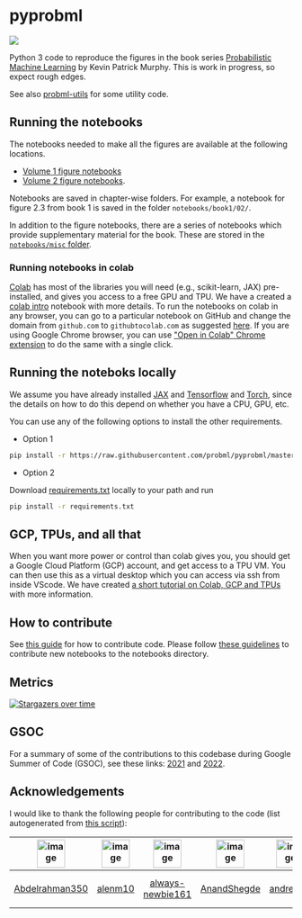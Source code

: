 # pyprobml

<img src="https://img.shields.io/github/stars/probml/pyprobml?style=social">


Python 3 code to reproduce the figures in the book series [Probabilistic Machine Learning](https://probml.github.io/pml-book/) by Kevin Patrick Murphy.
This is work in progress, so expect rough edges.

See also [probml-utils](https://github.com/probml/probml-utils) for some utility code.

## Running the notebooks

The notebooks needed to make all the figures are available at the following locations.

* [Volume 1 figure notebooks](https://github.com/probml/pyprobml/tree/master/notebooks/book1)
* [Volume 2 figure notebooks](https://github.com/probml/pyprobml/tree/master/notebooks/book2). 

Notebooks are saved in chapter-wise folders. For example, a notebook for figure 2.3 from book 1 is saved in the folder `notebooks/book1/02/`.

In addition to the figure notebooks, there are a series of notebooks which provide supplementary material for the book. These are stored in the [`notebooks/misc` folder](https://github.com/probml/pyprobml/tree/master/notebooks/misc).

### Running notebooks in colab

[Colab](https://colab.research.google.com/notebooks/intro.ipynb) has most of the libraries you will need (e.g., scikit-learn,  JAX) pre-installed, and gives you access to a free GPU and TPU. We have a created a 
[colab intro](https://colab.research.google.com/github/probml/pyprobml/blob/master/notebooks/misc/colab_intro.ipynb)
notebook with more details. To run the notebooks on colab in any browser, you can go to a particular notebook on GitHub and change the domain from `github.com` to `githubtocolab.com` as suggested [here](https://stackoverflow.com/a/67344477/13330701). If you are using Google Chrome browser, you can use ["Open in Colab" Chrome extension](https://chrome.google.com/webstore/detail/open-in-colab/iogfkhleblhcpcekbiedikdehleodpjo) to do the same with a single click.

## Running the noteboks locally 

We assume you have already installed [JAX](https://github.com/google/jax#installation) and
[Tensorflow](https://www.tensorflow.org/install) and [Torch](https://pytorch.org/),
since the details on how to do this depend on whether you have a CPU, GPU, etc.

You can use any of the following options to install the other requirements.

* Option 1

```bash
pip install -r https://raw.githubusercontent.com/probml/pyprobml/master/requirements.txt
```

* Option 2

Download [requirements.txt](https://github.com/probml/pyprobml/blob/master/requirements.txt) locally to your path and run

```bash
pip install -r requirements.txt
```

## GCP, TPUs, and all that

When you want more power or control than colab gives you, you should get a Google Cloud Platform (GCP) account, and get access to a TPU VM. You can then use this as a virtual desktop which you can access via ssh from inside VScode. We have created [a short tutorial on Colab, GCP and TPUs](https://github.com/probml/pyprobml/blob/master/tutorials/colab_gcp_tpu_tutorial.md) with more information.


## How to contribute

See [this guide](https://github.com/probml/pyprobml/blob/master/CONTRIBUTING.md) for how to contribute code. Please follow [these guidelines](https://github.com/probml/pyprobml/blob/master/notebooks/README.md) to contribute new notebooks to the notebooks directory.


## Metrics

[![Stargazers over time](https://starchart.cc/probml/pyprobml.svg)](https://starchart.cc/probml/pyprobml)

## GSOC 

For a summary of some of the contributions to this codebase during Google Summer of Code (GSOC),
see  these links: [2021](https://probml.github.io/pml-book/gsoc/gsoc2021.html)
and [2022](https://probml.github.io/pml-book/gsoc/gsoc2022.html).





<h2><a id="acknowledgements"></a>Acknowledgements</h2>

I would like to thank the following people for contributing to the code
(list autogenerated from [this script](internal/contributors/contributors.py)):

|  <img width="50" alt="image" src="https://github.com/Abdelrahman350.png"> | <img width="50" alt="image" src="https://github.com/alenm10.png"> | <img width="50" alt="image" src="https://github.com/always-newbie161.png"> | <img width="50" alt="image" src="https://github.com/AnandShegde.png"> | <img width="50" alt="image" src="https://github.com/andrewnc.png"> | <img width="50" alt="image" src="https://github.com/animesh-007.png"> | <img width="50" alt="image" src="https://github.com/AnkitaKumariJain14.png"> | <img width="50" alt="image" src="https://github.com/ashishpapanai.png"> | <img width="50" alt="image" src="https://github.com/Drishttii.png"> | <img width="50" alt="image" src="https://github.com/Duane321.png"> | <img width="50" alt="image" src="https://github.com/firatoncel.png"> | <img width="50" alt="image" src="https://github.com/Garvit9000c.png"> | <img width="50" alt="image" src="https://github.com/gerdm.png"> | <img width="50" alt="image" src="https://github.com/jdf22.png"> | <img width="50" alt="image" src="https://github.com/karalleyna.png"> | <img width="50" alt="image" src="https://github.com/karm-patel.png"> | <img width="50" alt="image" src="https://github.com/khanshehjad.png"> | <img width="50" alt="image" src="https://github.com/kzymgch.png"> | <img width="50" alt="image" src="https://github.com/mjsML.png"> | <img width="50" alt="image" src="https://github.com/murphyk.png"> | <img width="50" alt="image" src="https://github.com/nalzok.png"> | <img width="50" alt="image" src="https://github.com/nappaillav.png"> | <img width="50" alt="image" src="https://github.com/Neoanarika.png"> | <img width="50" alt="image" src="https://github.com/Nirzu97.png"> | <img width="50" alt="image" src="https://github.com/nitish1295.png"> | <img width="50" alt="image" src="https://github.com/nouranali.png"> | <img width="50" alt="image" src="https://github.com/patel-zeel.png"> | <img width="50" alt="image" src="https://github.com/patrickmineault.png"> | <img width="50" alt="image" src="https://github.com/raymondyeh07.png"> | <img width="50" alt="image" src="https://github.com/rohit-khoiwal-30.png"> | <img width="50" alt="image" src="https://github.com/shivaditya-meduri.png"> | <img width="50" alt="image" src="https://github.com/shobro.png"> | <img width="50" alt="image" src="https://github.com/susnato.png"> | <img width="50" alt="image" src="https://github.com/thvasilo.png"> |
| :------------------------------------------------------------------------:|:-----------------------------------------------------------------:|:--------------------------------------------------------------------------:|:---------------------------------------------------------------------:|:------------------------------------------------------------------:|:---------------------------------------------------------------------:|:----------------------------------------------------------------------------:|:-----------------------------------------------------------------------:|:-------------------------------------------------------------------:|:------------------------------------------------------------------:|:--------------------------------------------------------------------:|:---------------------------------------------------------------------:|:---------------------------------------------------------------:|:---------------------------------------------------------------:|:--------------------------------------------------------------------:|:--------------------------------------------------------------------:|:---------------------------------------------------------------------:|:-----------------------------------------------------------------:|:---------------------------------------------------------------:|:-----------------------------------------------------------------:|:----------------------------------------------------------------:|:--------------------------------------------------------------------:|:--------------------------------------------------------------------:|:-----------------------------------------------------------------:|:--------------------------------------------------------------------:|:-------------------------------------------------------------------:|:--------------------------------------------------------------------:|:-------------------------------------------------------------------------:|:----------------------------------------------------------------------:|:--------------------------------------------------------------------------:|:---------------------------------------------------------------------------:|:----------------------------------------------------------------:|:-----------------------------------------------------------------:|:------------------------------------------------------------------:|
|  [Abdelrahman350](https://github.com/Abdelrahman350)                      | [alenm10](https://github.com/alenm10)                             | [always-newbie161](https://github.com/always-newbie161)                    | [AnandShegde](https://github.com/AnandShegde)                         | [andrewnc](https://github.com/andrewnc)                            | [animesh-007](https://github.com/animesh-007)                         | [AnkitaKumariJain14](https://github.com/AnkitaKumariJain14)                  | [ashishpapanai](https://github.com/ashishpapanai)                       | [Drishttii](https://github.com/Drishttii)                           | [Duane321](https://github.com/Duane321)                            | [firatoncel](https://github.com/firatoncel)                          | [Garvit9000c](https://github.com/Garvit9000c)                         | [gerdm](https://github.com/gerdm)                               | [jdf22](https://github.com/jdf22)                               | [karalleyna](https://github.com/karalleyna)                          | [karm-patel](https://github.com/karm-patel)                          | [khanshehjad](https://github.com/khanshehjad)                         | [kzymgch](https://github.com/kzymgch)                             | [mjsML](https://github.com/mjsML)                               | [murphyk](https://github.com/murphyk)                             | [nalzok](https://github.com/nalzok)                              | [nappaillav](https://github.com/nappaillav)                          | [Neoanarika](https://github.com/Neoanarika)                          | [Nirzu97](https://github.com/Nirzu97)                             | [nitish1295](https://github.com/nitish1295)                          | [nouranali](https://github.com/nouranali)                           | [patel-zeel](https://github.com/patel-zeel)                          | [patrickmineault](https://github.com/patrickmineault)                     | [raymondyeh07](https://github.com/raymondyeh07)                        | [rohit-khoiwal-30](https://github.com/rohit-khoiwal-30)                    | [shivaditya-meduri](https://github.com/shivaditya-meduri)                   | [shobro](https://github.com/shobro)                              | [susnato](https://github.com/susnato)                             | [thvasilo](https://github.com/thvasilo)                            |
